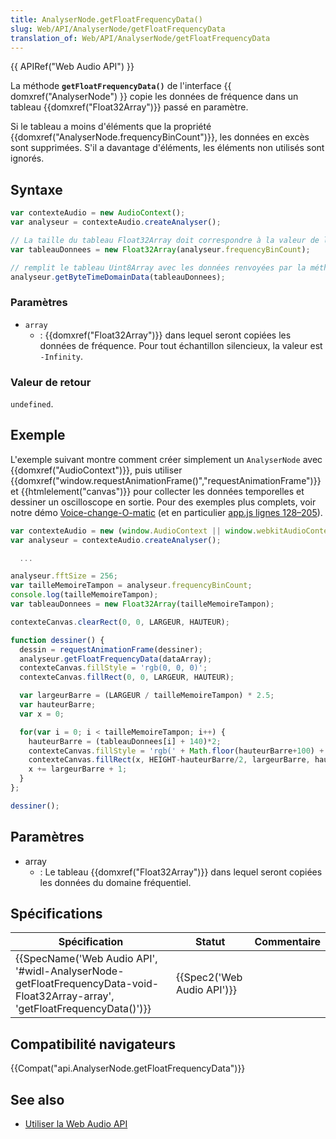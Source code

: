 ```yaml
---
title: AnalyserNode.getFloatFrequencyData()
slug: Web/API/AnalyserNode/getFloatFrequencyData
translation_of: Web/API/AnalyserNode/getFloatFrequencyData
---
```

{{ APIRef("Web Audio API") }}

La méthode **`getFloatFrequencyData()`** de l'interface {{ domxref("AnalyserNode") }} copie les données de fréquence dans un tableau {{domxref("Float32Array")}} passé en paramètre.

Si le tableau a moins d'éléments que la propriété {{domxref("AnalyserNode.frequencyBinCount")}}, les données en excès sont supprimées. S'il a davantage d'éléments, les éléments non utilisés sont ignorés.

## Syntaxe

```js
var contexteAudio = new AudioContext();
var analyseur = contexteAudio.createAnalyser();

// La taille du tableau Float32Array doit correspondre à la valeur de la propriété frequencyBinCount
var tableauDonnees = new Float32Array(analyseur.frequencyBinCount);

// remplit le tableau Uint8Array avec les données renvoyées par la méthode getByteTimeDomainData()
analyseur.getByteTimeDomainData(tableauDonnees);
```

### Paramètres

- `array`
  - : {{domxref("Float32Array")}} dans lequel seront copiées les données de fréquence. Pour tout échantillon silencieux, la valeur est `-Infinity`.

### Valeur de retour

`undefined`.

## Exemple

L'exemple suivant montre comment créer simplement un  `AnalyserNode` avec {{domxref("AudioContext")}}, puis utiliser {{domxref("window.requestAnimationFrame()","requestAnimationFrame")}} et {{htmlelement("canvas")}} pour collecter les données temporelles et dessiner un oscilloscope en sortie. Pour des exemples plus complets, voir notre démo [Voice-change-O-matic](http://mdn.github.io/voice-change-o-matic/)  (et en particulier [app.js lignes 128–205](https://github.com/mdn/voice-change-o-matic/blob/gh-pages/scripts/app.js#L128-L205)).

```js
var contexteAudio = new (window.AudioContext || window.webkitAudioContext)();
var analyseur = contexteAudio.createAnalyser();

  ...

analyseur.fftSize = 256;
var tailleMemoireTampon = analyseur.frequencyBinCount;
console.log(tailleMemoireTampon);
var tableauDonnees = new Float32Array(tailleMemoireTampon);

contexteCanvas.clearRect(0, 0, LARGEUR, HAUTEUR);

function dessiner() {
  dessin = requestAnimationFrame(dessiner);
  analyseur.getFloatFrequencyData(dataArray);
  contexteCanvas.fillStyle = 'rgb(0, 0, 0)';
  contexteCanvas.fillRect(0, 0, LARGEUR, HAUTEUR);

  var largeurBarre = (LARGEUR / tailleMemoireTampon) * 2.5;
  var hauteurBarre;
  var x = 0;

  for(var i = 0; i < tailleMemoireTampon; i++) {
    hauteurBarre = (tableauDonnees[i] + 140)*2;
    contexteCanvas.fillStyle = 'rgb(' + Math.floor(hauteurBarre+100) + ',50,50)';
    contexteCanvas.fillRect(x, HEIGHT-hauteurBarre/2, largeurBarre, hauteurBarre/2);
    x += largeurBarre + 1;
  }
};

dessiner();
```

## Paramètres

- array
  - : Le tableau {{domxref("Float32Array")}} dans lequel seront copiées les données du domaine fréquentiel.

## Spécifications

| Spécification                                                                                                                                                        | Statut                               | Commentaire |
| -------------------------------------------------------------------------------------------------------------------------------------------------------------------- | ------------------------------------ | ----------- |
| {{SpecName('Web Audio API', '#widl-AnalyserNode-getFloatFrequencyData-void-Float32Array-array', 'getFloatFrequencyData()')}} | {{Spec2('Web Audio API')}} |             |

## Compatibilité navigateurs

{{Compat("api.AnalyserNode.getFloatFrequencyData")}}

## See also

- [Utiliser la Web Audio API](/fr/docs/Web_Audio_API/Using_Web_Audio_API)
